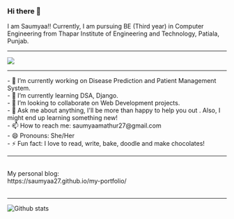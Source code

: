 ### Hi there 👋
I am Saumyaa!! Currently, I am pursuing BE (Third year) in Computer Engineering from Thapar Institute of Engineering and Technology, Patiala, Punjab.
<HR>
<!--
**Saumyaa27/Saumyaa27** is a ✨ _special_ ✨ repository because its `README.md` (this file) appears on your GitHub profile.
-->

    
![](https://komarev.com/ghpvc/?username=Saumyaa27&color=dc143c)

  <HR>
- 🔭 I’m currently working on Disease Prediction and Patient Management System.<br>
- 🌱 I’m currently learning DSA, Django.<br>
- 👯 I’m looking to collaborate on Web Development projects. <br>
- 💬 Ask me about anything, I'll be more than happy to help you out . Also, I might end up learning something new! <br>
- 📫 How to reach me: saumyaamathur27@gmail.com <br>
- 😄 Pronouns: She/Her <br>
- ⚡ Fun fact: I love to read, write, bake, doodle and make chocolates! <br>
<HR>
<br>
My personal blog: 
<br>
https://saumyaa27.github.io/my-portfolio/
<br>
<br>
<HR>
  
![Github stats](https://github-readme-stats.vercel.app/api?username=Saumyaa27&color=blue)

<br>


